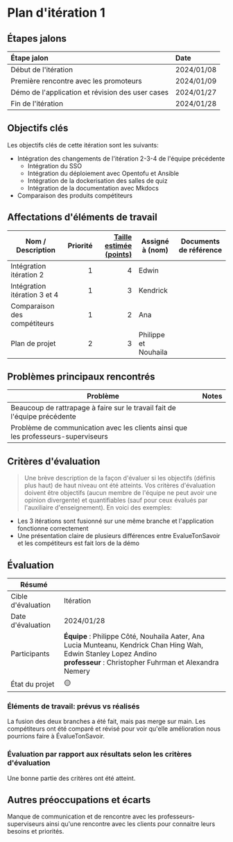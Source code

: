 # Plan d'itération 1

## Étapes jalons

| Étape jalon                                       | Date       |
| :------------------------------------------------ | :--------- |
| Début de l'itération                              | 2024/01/08 |
| Première rencontre avec les promoteurs            | 2024/01/09 |
| Démo de l'application et révision des user cases  | 2024/01/27 |
| Fin de l'itération                                | 2024/01/28 |

## Objectifs clés

Les objectifs clés de cette itération sont les suivants:

-   Intégration des changements de l'itération 2-3-4 de l'équipe précédente
    -   Intégration du SSO 
    -   Intégration du déploiement avec Opentofu et Ansible
    -   Intégration de la dockerisation des salles de quiz
    -   Intégration de la documentation avec Mkdocs
-   Comparaison des produits compétiteurs


## Affectations d'éléments de travail

| Nom / Description              | Priorité | [Taille estimée (points)](#commentEstimer 'Comment estimer?') | Assigné à (nom) | Documents de référence                                                                          |
| ------------------------------ | -------: | ------------------------------------------------------------: | --------------- | ----------------------------------------------------------------------------------------------- |
| Intégration itération 2 |        1 |                                                             4 | Edwin            ||
| Intégration itération 3 et 4 |  1|                                                        3 | Kendrick            ||
| Comparaison des compétiteurs |   1|                                      2| Ana         |                                                 |
| Plan de projet               |   2|                                      3| Philippe et Nouhaila           |                                                 |

## Problèmes principaux rencontrés

| Problème                                                                                                                               | Notes                                                                                                                                                                                                                                         |
| -------------------------------------------------------------------------------------------------------------------------------------- | --------------------------------------------------------------------------------------------------------------------------------------------------------------------------------------------------------------------------------------------- |
|Beaucoup de rattrapage à faire sur le travail fait de l'équipe précédente |                                                                                                                                                                    |
| Problème de communication avec les clients ainsi que les professeurs-superviseurs          |                                                                                                               |

## Critères d'évaluation

> Une brève description de la façon d'évaluer si les objectifs (définis plus haut) de haut niveau ont été atteints.
> Vos critères d'évaluation doivent être objectifs (aucun membre de l'équipe ne peut avoir une opinion divergente) et quantifiables (sauf pour ceux évalués par l'auxiliaire d'enseignement). En voici des exemples:

-   Les 3 itérations sont fusionné sur une même branche et l'application fonctionne correctement
-   Une présentation claire de plusieurs différences entre EvalueTonSavoir et les compétiteurs est fait lors de la démo

## Évaluation

| Résumé             |                                                                                                                                    |
| ------------------ | ---------------------------------------------------------------------------------------------------------------------------------- |
| Cible d'évaluation | Itération                                                                                                                          |
| Date d'évaluation  | 2024/01/28                                                                                                                        |
| Participants       | **Équipe** : Philippe Côté, Nouhaila Aater, Ana Lucia Munteanu, Kendrick Chan Hing Wah, Edwin Stanley Lopez Andino <br> **professeur** : Christopher Fuhrman et Alexandra Nemery |
| État du projet     | 🟡                                                                                                                                 |

### Éléments de travail: prévus vs réalisés

La fusion des deux branches a été fait, mais pas merge sur main. Les compétiteurs ont été comparé et révisé pour voir qu'elle amélioration nous pourrions faire à ÉvalueTonSavoir. 
### Évaluation par rapport aux résultats selon les critères d'évaluation

Une bonne partie des critères ont été atteint.

## Autres préoccupations et écarts

Manque de communication et de rencontre avec les professeurs-superviseurs ainsi qu'une rencontre avec les clients pour connaitre leurs besoins et priorités.
